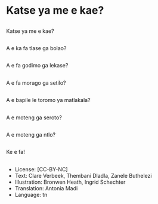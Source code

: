 # Katse ya me e kae?

##
Katse ya me e kae?

##
A e ka fa tlase ga bolao?

##
A e fa godimo ga lekase?

##
A e fa morago ga setilo?

##
A e bapile le toromo ya matlakala?

##
A e moteng ga seroto?

##
A e moteng ga ntlo?

##
Ke e fa!

##
* License: [CC-BY-NC]
* Text: Clare Verbeek, Thembani Dladla, Zanele Buthelezi
* Illustration: Bronwen Heath, Ingrid Schechter
* Translation: Antonia Madi
* Language: tn
